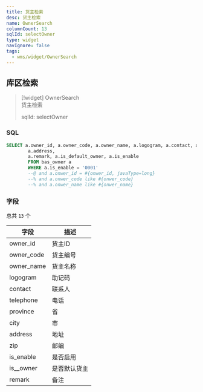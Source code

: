 ```yaml
---
title: 货主检索
desc: 货主检索
name: OwnerSearch
columnCount: 13
sqlId: selectOwner
type: widget
navIgnore: false
tags:
  - wms/widget/OwnerSearch
---
```


## 库区检索
>[!widget] OwnerSearch  
> 货主检索  
> 
> sqlId: selectOwner
  
### SQL
```sql
SELECT a.owner_id, a.owner_code, a.owner_name, a.logogram, a.contact, a.telephone, a.province, a.city, a.zip,
        a.address,
        a.remark, a.is_default_owner, a.is_enable
        FROM bas_owner a
        WHERE a.is_enable = '0001'
        --@ and a.onwer_id = #{onwer_id, javaType=long}
        --% and a.onwer_code like #{onwer_code}
        --% and a.onwer_name like #{onwer_name}
```

### 字段
总共 `13` 个

| 字段  | 描述  |
| --- | --- |
| owner_id | 货主ID |
| owner_code | 货主编号 |
| owner_name | 货主名称 |
| logogram | 助记码 |
| contact | 联系人 |
| telephone | 电话 |
| province | 省 |
| city | 市 |
| address | 地址 |
| zip | 邮编 |
| is_enable | 是否启用 |
| is__owner | 是否默认货主 |
| remark | 备注 |

